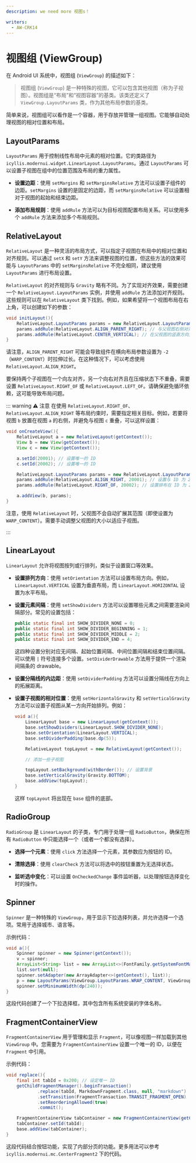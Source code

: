 ```yaml
---
description: we need more 视图s！

writers:
  - AW-CRK14
---
```



# 视图组 (ViewGroup)

在 Android UI 系统中，视图组 (`ViewGroup`) 的描述如下：

> 视图组 (`ViewGroup`) 是一种特殊的视图，它可以包含其他视图（称为子视图）。视图组是“布局”和“视图容器”的基类。该类还定义了 `ViewGroup.LayoutParams` 类，作为其他布局参数的基类。

简单来说，视图组可以看作是一个容器，用于存放并管理一组视图。它能够自动处理视图的相对位置和布局。

## LayoutParams

`LayoutParams` 用于控制线性布局中元素的相对位置。它的类路径为 `icyllis.modernui.widget.LinearLayout.LayoutParams`。通过 `LayoutParams` 可以设置子视图在组中的位置范围及布局的重力属性。

- **设置边距**：使用 `setMargins` 和 `setMarginsRelative` 方法可以设置子组件的边距。`setMargins` 设置的是固定的边距，而 `setMarginsRelative` 可以设置相对于视图的起始和结束边距。

- **添加布局规则**：使用 `addRule` 方法可以为目标视图配置布局关系。可以使用多个 `addRule` 方法来添加多个布局规则。

## RelativeLayout

`RelativeLayout` 是一种灵活的布局方式，可以指定子视图在布局中的相对位置和对齐规则。可以通过 `setX` 和 `setY` 方法来调整视图的位置，但这些方法的效果可能与 `LayoutParams` 中的 `setMarginsRelative` 不完全相同，建议使用 `LayoutParams` 进行布局设置。

`RelativeLayout` 的对齐规则与 `Gravity` 略有不同。为了实现对齐效果，需要创建一个 `RelativeLayout.LayoutParams` 实例，并使用 `addRule` 方法添加对齐规则。这些规则可以在 `RelativeLayout` 类下找到。例如，如果希望将一个视图布局在右上角，可以创建如下的参数：

```java
void initLayout(){
    RelativeLayout.LayoutParams params = new RelativeLayout.LayoutParams(group.dp(20), group.dp(20));
    params.addRule(RelativeLayout.ALIGN_PARENT_RIGHT); // 与父视图右侧对齐，类似于 Gravity.RIGHT。
    params.addRule(RelativeLayout.CENTER_VERTICAL); // 在父视图的竖直方向上居中。
}
```

请注意，`ALIGN_PARENT_RIGHT` 可能会导致组件在横向布局参数设置为 `-2`（`WARP_CONTENT`）时拉伸过长。在这种情况下，可以考虑使用 `RelativeLayout.ALIGN_RIGHT`。

要保持两个子视图在一个向左对齐，另一个向右对齐且在压缩状态下不重叠，需要设置 `RelativeLayout.RIGHT_OF` 或 `RelativeLayout.LEFT_OF`。请确保避免循环依赖，这可能导致布局问题。

::: warning :warning: 注意
在使用 `RelativeLayout.RIGHT_OF`、`RelativeLayout.ALIGN_RIGHT` 等布局约束时，需要指定相关目标。例如，若要将视图 `b` 放置在视图 `a` 的右侧，并避免与视图 `c` 重叠，可以这样设置：

```java
void onCreateView(){
    RelativeLayout a = new RelativeLayout(getContext());
    View b = new View(getContext());
    View c = new View(getContext());

    a.setId(20001); // 设置唯一的 ID
    c.setId(20002); // 设置唯一的 ID

    RelativeLayout.LayoutParams params = new RelativeLayout.LayoutParams(-2, -2); // 大小包围内容
    params.addRule(RelativeLayout.ALIGN_RIGHT, 20001); // 设置与 ID 为 20001 的组件右侧对齐
    params.addRule(RelativeLayout.RIGHT_OF, 20002); // 设置排布在 ID 为 20002 的组件右侧

    a.addView(b, params);
}
```

注意，使用 `RelativeLayout` 时，父视图不会自动扩展其范围（即使设置为 `WARP_CONTENT`）。需要手动调整父视图的大小以适应子视图。

:::

## LinearLayout

`LinearLayout` 允许将视图按列或行排列，类似于设置窗口等效果。

- **设置排列方向**：使用 `setOrientation` 方法可以设置布局方向。例如，`LinearLayout.VERTICAL` 设置为垂直布局，而 `LinearLayout.HORIZONTAL` 设置为水平布局。

- **设置元素间隔**：使用 `setShowDividers` 方法可以设置哪些元素之间需要渲染间隔部分。常见的设置包括：

    ```java
    public static final int SHOW_DIVIDER_NONE = 0;
    public static final int SHOW_DIVIDER_BEGINNING = 1;
    public static final int SHOW_DIVIDER_MIDDLE = 2;
    public static final int SHOW_DIVIDER_END = 4;
    ```

  这四种设置分别对应无间隔、起始位置间隔、中间位置间隔和结束位置间隔。可以使用 `|` 符号连接多个设置。`setDividerDrawable` 方法用于提供一个渲染间隔条的 drawable。

- **设置分隔线的内边距**：使用 `setDividerPadding` 方法可以设置分隔线在方向上的拓展距离。

- **设置子视图的相对位置**：使用 `setHorizontalGravity` 和 `setVerticalGravity` 方法可以设置子视图从某一方向开始排列。例如：

    ```java
    void a(){
        LinearLayout base = new LinearLayout(getContext());
        base.setShowDividers(LinearLayout.SHOW_DIVIDER_NONE);
        base.setOrientation(LinearLayout.VERTICAL);
        base.setDividerPadding(base.dp(5));

        RelativeLayout topLayout = new RelativeLayout(getContext());

        // 添加一些子视图

        topLayout.setBackground(withBorder()); // 设置背景
        base.setVerticalGravity(Gravity.BOTTOM);
        base.addView(topLayout);
    }
    ```

  这样 `topLayout` 将出现在 `base` 组件的底部。

## RadioGroup

`RadioGroup` 是 `LinearLayout` 的子类，专门用于处理一组 `RadioButton`，确保在所有 `RadioButton` 中只能选择一个（或者一个都没有选择）。

- **选择一个元素**：使用 `click` 方法选择一个元素，其参数应为按钮的 ID。

- **清除选择**：使用 `clearCheck` 方法可以将选中的按钮重置为无选择状态。

- **监听选中变化**：可以设置 `OnCheckedChange` 事件监听器，以处理按钮选择变化时的操作。

## Spinner

`Spinner` 是一种特殊的 `ViewGroup`，用于显示下拉选择列表，并允许选择一个选项。常用于选择城市、语言等。

示例代码：

```java
void a(){
    Spinner spinner = new Spinner(getContext());
    v = spinner;
    ArrayList<String> list = new ArrayList<>(FontFamily.getSystemFontMap().keySet());
    list.sort(null);
    spinner.setAdapter(new ArrayAdapter<>(getContext(), list));
    p = new LayoutParams(ViewGroup.LayoutParams.WRAP_CONTENT, ViewGroup.LayoutParams.WRAP_CONTENT);
    spinner.setMinimumWidth(dp(240));
}
```

这段代码创建了一个下拉选择框，其中包含所有系统安装的字体名称。

## FragmentContainerView

`FragmentContainerView` 用于管理和显示 `Fragment`，可以像视图一样加载到其他 `ViewGroup` 中。您需要为 `FragmentContainerView` 设置一个唯一的 ID，以便在 `Fragment` 中引用。

示例代码：

```java
void replace(){
    final int tabId = 0x200; // 设定唯一 ID
    getChildFragmentManager().beginTransaction()
            .replace(tabId, MarkdownFragment.class, null, "markdown")
            .setTransition(FragmentTransaction.TRANSIT_FRAGMENT_OPEN)
            .setReorderingAllowed(true)
            .commit();

    FragmentContainerView tabContainer = new FragmentContainerView(getContext());
    tabContainer.setId(tabId);
    base.addView(tabContainer);
}
```

这段代码结合按钮功能，实现了内部分页的功能。更多用法可以参考 `icyllis.modernui.mc.CenterFragment2` 下的代码。